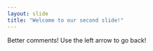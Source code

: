 ```yaml
---
layout: slide
title: "Welcome to our second slide!"
---
```

Better comments!
Use the left arrow to go back!
